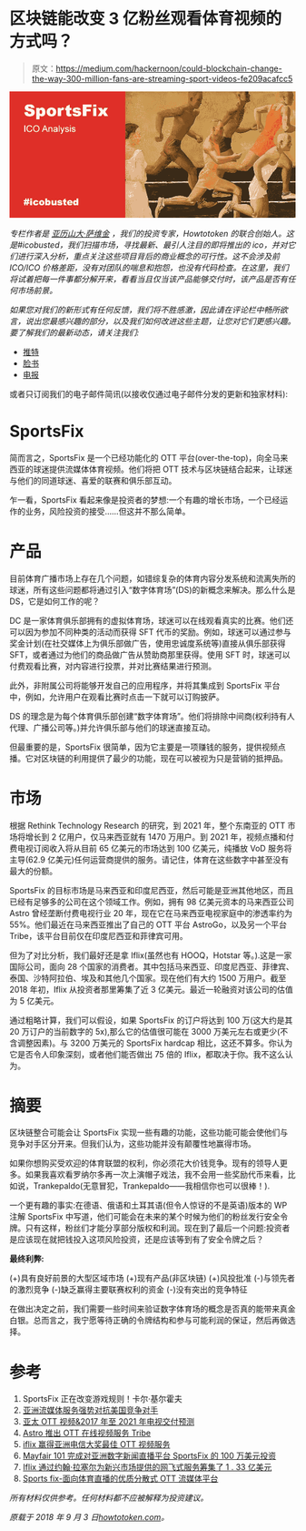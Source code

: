 # 区块链能改变 3 亿粉丝观看体育视频的方式吗？

> 原文：<https://medium.com/hackernoon/could-blockchain-change-the-way-300-million-fans-are-streaming-sport-videos-fe209acafcc5>

![](img/cd586282ed540fcc27097b61c1543dc2.png)

*专栏作者是* [*亚历山大·萨维金*](https://howtotoken.com/blockchain-experts/) *，我们的投资专家，Howtotoken 的联合创始人。这是#icobusted，我们扫描市场，寻找最新、最引人注目的即将推出的 ico，并对它们进行深入分析，重点关注这些项目背后的商业概念的可行性。这不会涉及前 ICO/ICO 价格差距，没有对团队的喘息和抱怨，也没有代码检查。在这里，我们将试着把每一件事都分解开来，看看当且仅当该产品能够交付时，该产品是否有任何市场前景。*

*如果您对我们的新形式有任何反馈，我们将不胜感激，因此请在评论栏中畅所欲言，说出您最感兴趣的部分，以及我们如何改进这些主题，让您对它们更感兴趣。要了解我们的最新动态，请关注我们:*

*   [推特](https://twitter.com/howtotoken)
*   [脸书](https://www.facebook.com/groups/howtotoken/)
*   [电报](https://t.me/howtotoken)

或者只订阅我们的电子邮件简讯(以接收仅通过电子邮件分发的更新和独家材料):

# SportsFix

简而言之，SportsFix 是一个已经功能化的 OTT 平台(over-the-top)，向全马来西亚的球迷提供流媒体体育视频。他们将把 OTT 技术与区块链结合起来，让球迷与他们的同道球迷、喜爱的联赛和俱乐部互动。

乍一看，SportsFix 看起来像是投资者的梦想:一个有趣的增长市场，一个已经运作的业务，风险投资的接受……但这并不那么简单。

# 产品

目前体育广播市场上存在几个问题，如错综复杂的体育内容分发系统和流离失所的球迷，所有这些问题都将通过引入“数字体育场”(DS)的新概念来解决。那么什么是 DS，它是如何工作的呢？

DC 是一家体育俱乐部拥有的虚拟体育场，球迷可以在线观看真实的比赛。他们还可以因为参加不同种类的活动而获得 SFT 代币的奖励。例如，球迷可以通过参与奖金计划(在社交媒体上为俱乐部做广告，使用忠诚度系统等)直接从俱乐部获得 SFT，或者通过为他们的商品做广告从赞助商那里获得。使用 SFT 时，球迷可以付费观看比赛，对内容进行投票，并对比赛结果进行预测。

此外，非附属公司将能够开发自己的应用程序，并将其集成到 SportsFix 平台中，例如，允许用户在观看比赛时点击一下就可以订购披萨。

DS 的理念是为每个体育俱乐部创建“数字体育场”。他们将排除中间商(权利持有人代理、广播公司等。)并允许俱乐部与他们的球迷直接互动。

但最重要的是，SportsFix 很简单，因为它主要是一项赚钱的服务，提供视频点播。它对区块链的利用提供了最少的功能，现在可以被视为只是营销的抵押品。

# 市场

根据 Rethink Technology Research 的研究，到 2021 年，整个东南亚的 OTT 市场将增长到 2 亿用户，仅马来西亚就有 1470 万用户。到 2021 年，视频点播和付费电视订阅收入将从目前 65 亿美元的市场达到 100 亿美元，纯播放 VoD 服务将主导(62.9 亿美元)任何运营商提供的服务。请记住，体育在这些数字中甚至没有最大的份额。

SportsFix 的目标市场是马来西亚和印度尼西亚，然后可能是亚洲其他地区，而且已经有足够多的公司在这个领域工作。例如，拥有 98 亿美元资本的马来西亚公司 Astro 曾经垄断付费电视行业 20 年，现在它在马来西亚电视家庭中的渗透率约为 55%。他们最近在马来西亚推出了自己的 OTT 平台 AstroGo，以及另一个平台 Tribe，该平台目前仅在印度尼西亚和菲律宾可用。

但为了对比分析，我们最好还是拿 Iflix(虽然也有 HOOQ，Hotstar 等。).这是一家国际公司，面向 28 个国家的消费者。其中包括马来西亚、印度尼西亚、菲律宾、泰国、沙特阿拉伯、埃及和其他几个国家。现在他们有大约 1500 万用户。截至 2018 年初，Iflix 从投资者那里筹集了近 3 亿美元。最近一轮融资对该公司的估值为 5 亿美元。

通过粗略计算，我们可以假设，如果 SportsFix 的订户将达到 100 万(这大约是其 20 万订户的当前数字的 5х),那么它的估值很可能在 3000 万美元左右或更少(不含调整因素)。与 3200 万美元的 SportsFix hardcap 相比，这还不算多。你认为它是否令人印象深刻，或者他们能否做出 75 倍的 Iflix，都取决于你。我不这么认为。

# 摘要

区块链整合可能会让 SportsFix 实现一些有趣的功能，这些功能可能会使他们与竞争对手区分开来。但我们认为，这些功能并没有颠覆性地赢得市场。

如果你想购买受欢迎的体育联盟的权利，你必须花大价钱竞争。现有的领导人更多。如果我喜欢看罗纳尔多再一次上演帽子戏法，我不会用一些奖励代币来看，比如说，Trankepaldo(无意冒犯，Trankepaldo——我相信你也可以很棒！).

一个更有趣的事实:在德语、俄语和土耳其语(但令人惊讶的不是英语)版本的 WP 注解 SportsFix 中写道，他们可能会在未来的某个时候为他们的粉丝发行安全令牌。只有这样，粉丝们才能分享部分版权和利润。现在到了最后一个问题:投资者是应该现在就把钱投入这项风险投资，还是应该等到有了安全令牌之后？

**最终利弊:**

(+)具有良好前景的大型区域市场
(+)现有产品(非区块链)
(+)风投批准
(-)与领先者的激烈竞争
(-)缺乏赢得主要联赛权利的资金
(-)没有突出的竞争特征

在做出决定之前，我们需要一些时间来验证数字体育场的概念是否真的能带来真金白银。总而言之，我宁愿等待正确的令牌结构和参与可能利润的保证，然后再做选择。

# 参考

1.  SportsFix 正在改变游戏规则！卡尔·基尔霍夫
2.  [亚洲流媒体服务强势对抗美国竞争对手](https://asia.nikkei.com/Business/Asian-streaming-services-stand-strong-against-US-rivals)
3.  [亚太 OTT 视频&2017 年至 2021 年电视交付预测](https://rethinkresearch.biz/report/2017-asia-pacific-ott-forecast/)
4.  [Astro 推出 OTT 在线视频服务 Tribe](https://www.astro.com.my/mediaroom/articledetails.aspx?id=969)
5.  [iflix 赢得亚洲电信大奖最佳 OTT 视频服务](https://www.businesswire.com/news/home/20180701005084/en/iflix-Wins-OTT-Video-Service-Telecom-Asia)
6.  [Mayfair 101 完成对亚洲数字新闻直播平台 SportsFix 的 100 万美元投资](https://www.digitalnewsasia.com/startups/mayfair-101-completes-us1mil-investment-live-streaming-platform-sportsfix)
7.  [Iflix 通过约翰·拉塞尔为新兴市场提供的网飞式服务筹集了 1 . 33 亿美元](https://techcrunch.com/2017/08/07/iflix-133m/)
8.  [Sports fix-面向体育直播的优质分散式 OTT 流媒体平台](https://bitcointalk.org/index.php?topic=4380637.msg39045279#msg39045279)

*所有材料仅供参考。任何材料都不应被解释为投资建议。*

*原载于 2018 年 9 月 3 日*[*howtotoken.com*](https://howtotoken.com/for-traders/could-blockchain-change-the-way-300-million-fans-are-streaming-sport-videos/)*。*
